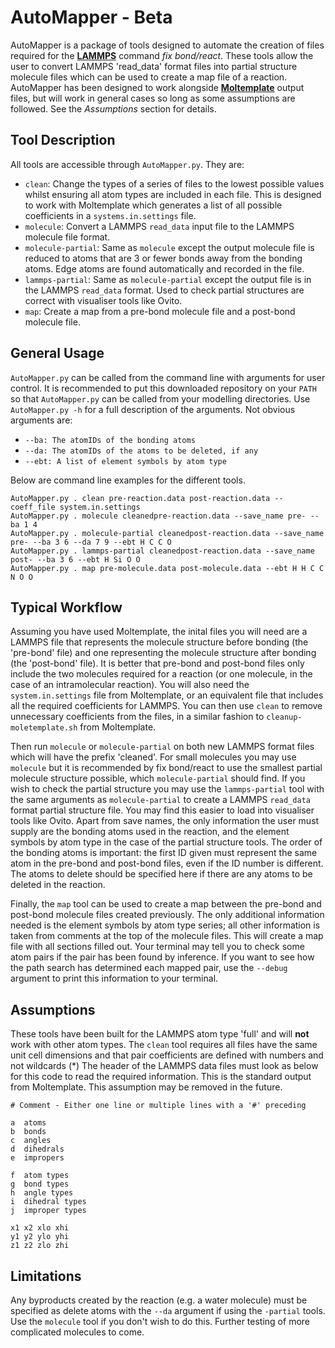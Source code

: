 # AutoMapper - Beta

AutoMapper is a package of tools designed to automate the creation of files required for the [**LAMMPS**](https://lammps.sandia.gov) command _fix bond/react_. These tools allow the user to convert LAMMPS 'read_data' format files into partial structure molecule files which can be used to create a map file of a reaction. AutoMapper has been designed to work alongside [**Moltemplate**](https://github.com/jewettaij/moltemplate) output files, but will work in general cases so long as some assumptions are followed. See the _Assumptions_ section for details.

## Tool Description
All tools are accessible through `AutoMapper.py`. They are:
- `clean`: Change the types of a series of files to the lowest possible values whilst ensuring all atom types are included in each file. This is designed to work with Moltemplate which generates a list of all possible coefficients in a `systems.in.settings` file.
- `molecule`: Convert a LAMMPS `read_data` input file to the LAMMPS molecule file format.
- `molecule-partial`: Same as `molecule` except the output molecule file is reduced to atoms that are 3 or fewer bonds away from the bonding atoms. Edge atoms are found automatically and recorded in the file.
- `lammps-partial`: Same as `molecule-partial` except the output file is in the LAMMPS `read_data` format. Used to check partial structures are correct with visualiser tools like Ovito.
- `map`: Create a map from a pre-bond molecule file and a post-bond molecule file.

## General Usage

`AutoMapper.py` can be called from the command line with arguments for user control. It is recommended to put this downloaded repository on your `PATH` so that `AutoMapper.py` can be called from your modelling directories. Use `AutoMapper.py -h` for a full description of the arguments. Not obvious arguments are:
- `--ba: The atomIDs of the bonding atoms`
- `--da: The atomIDs of the atoms to be deleted, if any`
- `--ebt: A list of element symbols by atom type`

Below are command line examples for the different tools.

```
AutoMapper.py . clean pre-reaction.data post-reaction.data --coeff_file system.in.settings
AutoMapper.py . molecule cleanedpre-reaction.data --save_name pre- --ba 1 4
AutoMapper.py . molecule-partial cleanedpost-reaction.data --save_name pre- --ba 3 6 --da 7 9 --ebt H C C O
AutoMapper.py . lammps-partial cleanedpost-reaction.data --save_name post- --ba 3 6 --ebt H Si O O
AutoMapper.py . map pre-molecule.data post-molecule.data --ebt H H C C N O O 
```

## Typical Workflow
Assuming you have used Moltemplate, the inital files you will need are a LAMMPS file that represents the molecule structure before bonding (the 'pre-bond' file) and one representing the molecule structure after bonding (the 'post-bond' file). It is better that pre-bond and post-bond files only include the two molecules required for a reaction (or one molecule, in the case of an intramolecular reaction). You will also need the `system.in.settings` file from Moltemplate, or an equivalent file that includes all the required coefficients for LAMMPS. You can then use `clean` to remove unnecessary coefficients from the files, in a similar fashion to `cleanup-moletemplate.sh` from Moltemplate.

Then run `molecule` or `molecule-partial` on both new LAMMPS format files which will have the prefix 'cleaned'. For small molecules you may use `molecule` but it is recommended by fix bond/react to use the smallest partial molecule structure possible, which `molecule-partial` should find. If you wish to check the partial structure you may use the `lammps-partial` tool with the same arguments as `molecule-partial` to create a LAMMPS `read_data` format partial structure file. You may find this easier to load into visualiser tools like Ovito. Apart from save names, the only information the user must supply are the bonding atoms used in the reaction, and the element symbols by atom type in the case of the partial structure tools. The order of the bonding atoms is important: the first ID given must represent the same atom in the pre-bond and post-bond files, even if the ID number is different. The atoms to delete should be specified here if there are any atoms to be deleted in the reaction. 

Finally, the `map` tool can be used to create a map between the pre-bond and post-bond molecule files created previously. The only additional information needed is the element symbols by atom type series; all other information is taken from comments at the top of the molecule files. This will create a map file with all sections filled out. Your terminal may tell you to check some atom pairs if the pair has been found by inference. If you want to see how the path search has determined each mapped pair, use the `--debug` argument to print this information to your terminal.

## Assumptions
These tools have been built for the LAMMPS atom type 'full' and will **not** work with other atom types.
The `clean` tool requires all files have the same unit cell dimensions and that pair coefficients are defined with numbers and not wildcards (*)
The header of the LAMMPS data files must look as below for this code to read the required information. This is the standard output from Moltemplate. This assumption may be removed in the future.
```
# Comment - Either one line or multiple lines with a '#' preceding

a  atoms
b  bonds
c  angles
d  dihedrals
e  impropers

f  atom types
g  bond types
h  angle types
i  dihedral types
j  improper types

x1 x2 xlo xhi
y1 y2 ylo yhi
z1 z2 zlo zhi
```

## Limitations
Any byproducts created by the reaction (e.g. a water molecule) must be specified as delete atoms with the `--da` argument if using the `-partial` tools. Use the `molecule` tool if you don't wish to do this.
Further testing of more complicated molecules to come.